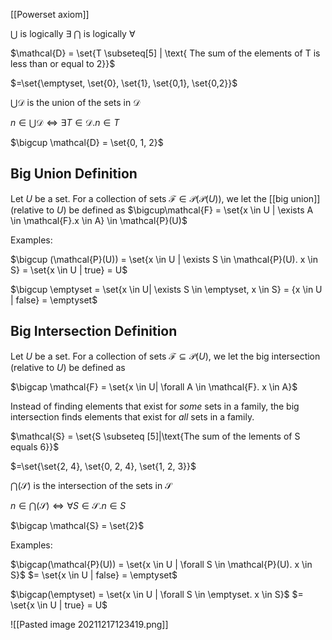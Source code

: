 [[Powerset axiom]]

$\bigcup$ is logically $\exists$
$\bigcap$ is logically $\forall$

$\mathcal{D} = \set{T \subseteq[5] | \text{ The sum of the elements of T is less than or equal to 2}}$

$=\set{\emptyset, \set{0}, \set{1}, \set{0,1}, \set{0,2}}$

$\bigcup \mathcal{D}$ is the union of the sets in $\mathcal{D}$

$n \in \bigcup \mathcal{D} \iff \exists T \in \mathcal{D}. n \in T$

$\bigcup \mathcal{D} = \set{0, 1, 2}$

## Big Union Definition

Let $U$ be a set. For a collection of sets $\mathcal{F} \in \mathcal{P}(\mathcal{P}(U))$, we let the [[big union]] (relative to $U$) be defined as $\bigcup\mathcal{F} = \set{x \in U | \exists A \in \mathcal{F}.x \in A} \in \mathcal{P}(U)$

Examples:

$\bigcup (\mathcal{P}(U)) = \set{x \in U | \exists S \in \mathcal{P}(U). x \in S} = \set{x \in U | true} = U$

$\bigcup \emptyset = \set{x \in U| \exists S \in \emptyset, x \in S} = {x \in U | false} = \emptyset$

## Big Intersection Definition
Let $U$ be a set. For a collection of sets $\mathcal{F} \subseteq \mathcal{P}(U)$, we let the big intersection (relative to $U$) be defined as

$\bigcap \mathcal{F} = \set{x \in U| \forall A \in \mathcal{F}. x \in A}$

Instead of finding elements that exist for *some* sets in a family, the big intersection finds elements that exist for *all* sets in a family.

$\mathcal{S} = \set{S \subseteq [5]|\text{The sum of the lements of S equals 6}}$

$=\set{\set{2, 4}, \set{0, 2, 4}, \set{1, 2, 3}}$

$\bigcap(\mathcal{S})$ is the intersection of the sets in $\mathcal{S}$

$n \in \bigcap(\mathcal{S}) \iff \forall S \in \mathcal{S}. n \in S$

$\bigcap \mathcal{S} = \set{2}$

Examples:

$\bigcap(\mathcal{P}(U)) = \set{x \in U | \forall S \in \mathcal{P}(U). x \in S}$
$= \set{x \in U | false} = \emptyset$

$\bigcap(\emptyset) = \set{x \in U | \forall S \in \emptyset. x \in S}$
$= \set{x \in U | true} = U$

![[Pasted image 20211217123419.png]]